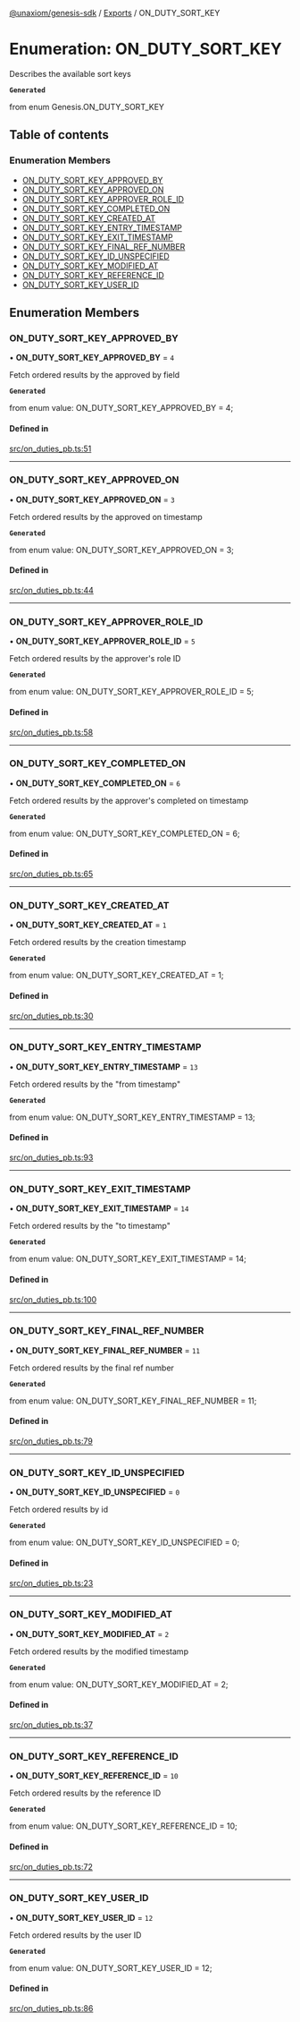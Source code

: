 [@unaxiom/genesis-sdk](../README.md) / [Exports](../modules.md) / ON\_DUTY\_SORT\_KEY

# Enumeration: ON\_DUTY\_SORT\_KEY

Describes the available sort keys

**`Generated`**

from enum Genesis.ON_DUTY_SORT_KEY

## Table of contents

### Enumeration Members

- [ON\_DUTY\_SORT\_KEY\_APPROVED\_BY](ON_DUTY_SORT_KEY.md#on_duty_sort_key_approved_by)
- [ON\_DUTY\_SORT\_KEY\_APPROVED\_ON](ON_DUTY_SORT_KEY.md#on_duty_sort_key_approved_on)
- [ON\_DUTY\_SORT\_KEY\_APPROVER\_ROLE\_ID](ON_DUTY_SORT_KEY.md#on_duty_sort_key_approver_role_id)
- [ON\_DUTY\_SORT\_KEY\_COMPLETED\_ON](ON_DUTY_SORT_KEY.md#on_duty_sort_key_completed_on)
- [ON\_DUTY\_SORT\_KEY\_CREATED\_AT](ON_DUTY_SORT_KEY.md#on_duty_sort_key_created_at)
- [ON\_DUTY\_SORT\_KEY\_ENTRY\_TIMESTAMP](ON_DUTY_SORT_KEY.md#on_duty_sort_key_entry_timestamp)
- [ON\_DUTY\_SORT\_KEY\_EXIT\_TIMESTAMP](ON_DUTY_SORT_KEY.md#on_duty_sort_key_exit_timestamp)
- [ON\_DUTY\_SORT\_KEY\_FINAL\_REF\_NUMBER](ON_DUTY_SORT_KEY.md#on_duty_sort_key_final_ref_number)
- [ON\_DUTY\_SORT\_KEY\_ID\_UNSPECIFIED](ON_DUTY_SORT_KEY.md#on_duty_sort_key_id_unspecified)
- [ON\_DUTY\_SORT\_KEY\_MODIFIED\_AT](ON_DUTY_SORT_KEY.md#on_duty_sort_key_modified_at)
- [ON\_DUTY\_SORT\_KEY\_REFERENCE\_ID](ON_DUTY_SORT_KEY.md#on_duty_sort_key_reference_id)
- [ON\_DUTY\_SORT\_KEY\_USER\_ID](ON_DUTY_SORT_KEY.md#on_duty_sort_key_user_id)

## Enumeration Members

### ON\_DUTY\_SORT\_KEY\_APPROVED\_BY

• **ON\_DUTY\_SORT\_KEY\_APPROVED\_BY** = ``4``

Fetch ordered results by the approved by field

**`Generated`**

from enum value: ON_DUTY_SORT_KEY_APPROVED_BY = 4;

#### Defined in

[src/on_duties_pb.ts:51](https://github.com/Unaxiom/genesis-ts-sdk/blob/a265138/src/on_duties_pb.ts#L51)

___

### ON\_DUTY\_SORT\_KEY\_APPROVED\_ON

• **ON\_DUTY\_SORT\_KEY\_APPROVED\_ON** = ``3``

Fetch ordered results by the approved on timestamp

**`Generated`**

from enum value: ON_DUTY_SORT_KEY_APPROVED_ON = 3;

#### Defined in

[src/on_duties_pb.ts:44](https://github.com/Unaxiom/genesis-ts-sdk/blob/a265138/src/on_duties_pb.ts#L44)

___

### ON\_DUTY\_SORT\_KEY\_APPROVER\_ROLE\_ID

• **ON\_DUTY\_SORT\_KEY\_APPROVER\_ROLE\_ID** = ``5``

Fetch ordered results by the approver's role ID

**`Generated`**

from enum value: ON_DUTY_SORT_KEY_APPROVER_ROLE_ID = 5;

#### Defined in

[src/on_duties_pb.ts:58](https://github.com/Unaxiom/genesis-ts-sdk/blob/a265138/src/on_duties_pb.ts#L58)

___

### ON\_DUTY\_SORT\_KEY\_COMPLETED\_ON

• **ON\_DUTY\_SORT\_KEY\_COMPLETED\_ON** = ``6``

Fetch ordered results by the approver's completed on timestamp

**`Generated`**

from enum value: ON_DUTY_SORT_KEY_COMPLETED_ON = 6;

#### Defined in

[src/on_duties_pb.ts:65](https://github.com/Unaxiom/genesis-ts-sdk/blob/a265138/src/on_duties_pb.ts#L65)

___

### ON\_DUTY\_SORT\_KEY\_CREATED\_AT

• **ON\_DUTY\_SORT\_KEY\_CREATED\_AT** = ``1``

Fetch ordered results by the creation timestamp

**`Generated`**

from enum value: ON_DUTY_SORT_KEY_CREATED_AT = 1;

#### Defined in

[src/on_duties_pb.ts:30](https://github.com/Unaxiom/genesis-ts-sdk/blob/a265138/src/on_duties_pb.ts#L30)

___

### ON\_DUTY\_SORT\_KEY\_ENTRY\_TIMESTAMP

• **ON\_DUTY\_SORT\_KEY\_ENTRY\_TIMESTAMP** = ``13``

Fetch ordered results by the "from timestamp"

**`Generated`**

from enum value: ON_DUTY_SORT_KEY_ENTRY_TIMESTAMP = 13;

#### Defined in

[src/on_duties_pb.ts:93](https://github.com/Unaxiom/genesis-ts-sdk/blob/a265138/src/on_duties_pb.ts#L93)

___

### ON\_DUTY\_SORT\_KEY\_EXIT\_TIMESTAMP

• **ON\_DUTY\_SORT\_KEY\_EXIT\_TIMESTAMP** = ``14``

Fetch ordered results by the "to timestamp"

**`Generated`**

from enum value: ON_DUTY_SORT_KEY_EXIT_TIMESTAMP = 14;

#### Defined in

[src/on_duties_pb.ts:100](https://github.com/Unaxiom/genesis-ts-sdk/blob/a265138/src/on_duties_pb.ts#L100)

___

### ON\_DUTY\_SORT\_KEY\_FINAL\_REF\_NUMBER

• **ON\_DUTY\_SORT\_KEY\_FINAL\_REF\_NUMBER** = ``11``

Fetch ordered results by the final ref number

**`Generated`**

from enum value: ON_DUTY_SORT_KEY_FINAL_REF_NUMBER = 11;

#### Defined in

[src/on_duties_pb.ts:79](https://github.com/Unaxiom/genesis-ts-sdk/blob/a265138/src/on_duties_pb.ts#L79)

___

### ON\_DUTY\_SORT\_KEY\_ID\_UNSPECIFIED

• **ON\_DUTY\_SORT\_KEY\_ID\_UNSPECIFIED** = ``0``

Fetch ordered results by id

**`Generated`**

from enum value: ON_DUTY_SORT_KEY_ID_UNSPECIFIED = 0;

#### Defined in

[src/on_duties_pb.ts:23](https://github.com/Unaxiom/genesis-ts-sdk/blob/a265138/src/on_duties_pb.ts#L23)

___

### ON\_DUTY\_SORT\_KEY\_MODIFIED\_AT

• **ON\_DUTY\_SORT\_KEY\_MODIFIED\_AT** = ``2``

Fetch ordered results by the modified timestamp

**`Generated`**

from enum value: ON_DUTY_SORT_KEY_MODIFIED_AT = 2;

#### Defined in

[src/on_duties_pb.ts:37](https://github.com/Unaxiom/genesis-ts-sdk/blob/a265138/src/on_duties_pb.ts#L37)

___

### ON\_DUTY\_SORT\_KEY\_REFERENCE\_ID

• **ON\_DUTY\_SORT\_KEY\_REFERENCE\_ID** = ``10``

Fetch ordered results by the reference ID

**`Generated`**

from enum value: ON_DUTY_SORT_KEY_REFERENCE_ID = 10;

#### Defined in

[src/on_duties_pb.ts:72](https://github.com/Unaxiom/genesis-ts-sdk/blob/a265138/src/on_duties_pb.ts#L72)

___

### ON\_DUTY\_SORT\_KEY\_USER\_ID

• **ON\_DUTY\_SORT\_KEY\_USER\_ID** = ``12``

Fetch ordered results by the user ID

**`Generated`**

from enum value: ON_DUTY_SORT_KEY_USER_ID = 12;

#### Defined in

[src/on_duties_pb.ts:86](https://github.com/Unaxiom/genesis-ts-sdk/blob/a265138/src/on_duties_pb.ts#L86)
